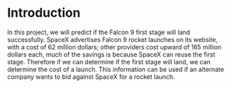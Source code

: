 # Introduction

In this project, we will predict if the Falcon 9 first stage will land successfully. SpaceX advertises Falcon 9 rocket 
launches on its website, with a cost of 62 million dollars; other providers cost upward of 165 million dollars each, 
much of the savings is because SpaceX can reuse the first stage. Therefore if we can determine if the 
first stage will land, we can determine the cost of a launch. This information can be used if 
an alternate company wants to bid against SpaceX for a rocket launch.


